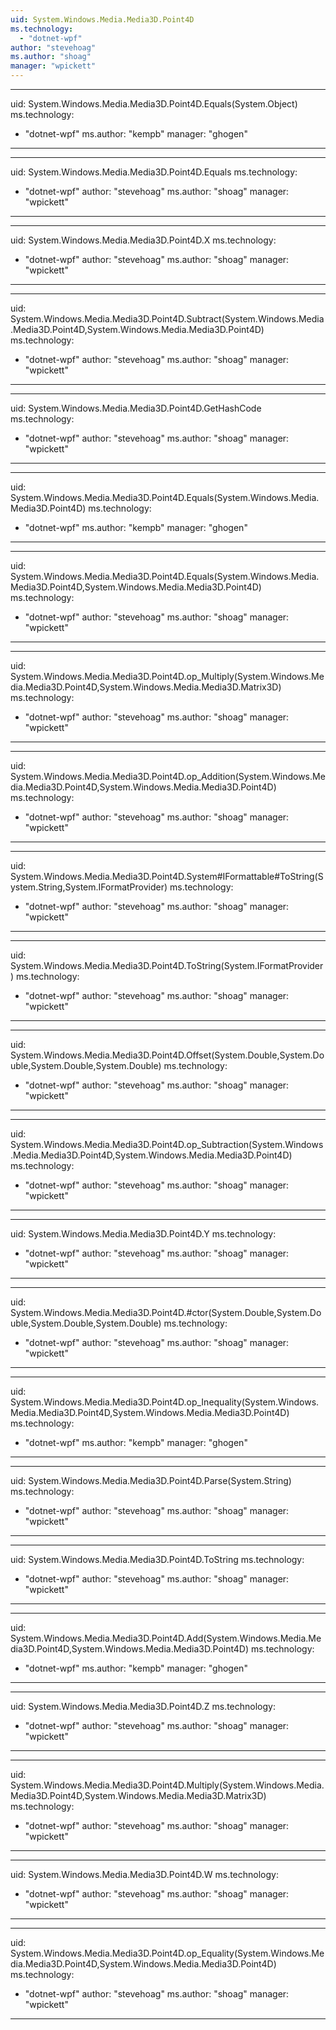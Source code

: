 ```yaml
---
uid: System.Windows.Media.Media3D.Point4D
ms.technology: 
  - "dotnet-wpf"
author: "stevehoag"
ms.author: "shoag"
manager: "wpickett"
---
```


---
uid: System.Windows.Media.Media3D.Point4D.Equals(System.Object)
ms.technology: 
  - "dotnet-wpf"
ms.author: "kempb"
manager: "ghogen"
---

---
uid: System.Windows.Media.Media3D.Point4D.Equals
ms.technology: 
  - "dotnet-wpf"
author: "stevehoag"
ms.author: "shoag"
manager: "wpickett"
---

---
uid: System.Windows.Media.Media3D.Point4D.X
ms.technology: 
  - "dotnet-wpf"
author: "stevehoag"
ms.author: "shoag"
manager: "wpickett"
---

---
uid: System.Windows.Media.Media3D.Point4D.Subtract(System.Windows.Media.Media3D.Point4D,System.Windows.Media.Media3D.Point4D)
ms.technology: 
  - "dotnet-wpf"
author: "stevehoag"
ms.author: "shoag"
manager: "wpickett"
---

---
uid: System.Windows.Media.Media3D.Point4D.GetHashCode
ms.technology: 
  - "dotnet-wpf"
author: "stevehoag"
ms.author: "shoag"
manager: "wpickett"
---

---
uid: System.Windows.Media.Media3D.Point4D.Equals(System.Windows.Media.Media3D.Point4D)
ms.technology: 
  - "dotnet-wpf"
ms.author: "kempb"
manager: "ghogen"
---

---
uid: System.Windows.Media.Media3D.Point4D.Equals(System.Windows.Media.Media3D.Point4D,System.Windows.Media.Media3D.Point4D)
ms.technology: 
  - "dotnet-wpf"
author: "stevehoag"
ms.author: "shoag"
manager: "wpickett"
---

---
uid: System.Windows.Media.Media3D.Point4D.op_Multiply(System.Windows.Media.Media3D.Point4D,System.Windows.Media.Media3D.Matrix3D)
ms.technology: 
  - "dotnet-wpf"
author: "stevehoag"
ms.author: "shoag"
manager: "wpickett"
---

---
uid: System.Windows.Media.Media3D.Point4D.op_Addition(System.Windows.Media.Media3D.Point4D,System.Windows.Media.Media3D.Point4D)
ms.technology: 
  - "dotnet-wpf"
author: "stevehoag"
ms.author: "shoag"
manager: "wpickett"
---

---
uid: System.Windows.Media.Media3D.Point4D.System#IFormattable#ToString(System.String,System.IFormatProvider)
ms.technology: 
  - "dotnet-wpf"
author: "stevehoag"
ms.author: "shoag"
manager: "wpickett"
---

---
uid: System.Windows.Media.Media3D.Point4D.ToString(System.IFormatProvider)
ms.technology: 
  - "dotnet-wpf"
author: "stevehoag"
ms.author: "shoag"
manager: "wpickett"
---

---
uid: System.Windows.Media.Media3D.Point4D.Offset(System.Double,System.Double,System.Double,System.Double)
ms.technology: 
  - "dotnet-wpf"
author: "stevehoag"
ms.author: "shoag"
manager: "wpickett"
---

---
uid: System.Windows.Media.Media3D.Point4D.op_Subtraction(System.Windows.Media.Media3D.Point4D,System.Windows.Media.Media3D.Point4D)
ms.technology: 
  - "dotnet-wpf"
author: "stevehoag"
ms.author: "shoag"
manager: "wpickett"
---

---
uid: System.Windows.Media.Media3D.Point4D.Y
ms.technology: 
  - "dotnet-wpf"
author: "stevehoag"
ms.author: "shoag"
manager: "wpickett"
---

---
uid: System.Windows.Media.Media3D.Point4D.#ctor(System.Double,System.Double,System.Double,System.Double)
ms.technology: 
  - "dotnet-wpf"
author: "stevehoag"
ms.author: "shoag"
manager: "wpickett"
---

---
uid: System.Windows.Media.Media3D.Point4D.op_Inequality(System.Windows.Media.Media3D.Point4D,System.Windows.Media.Media3D.Point4D)
ms.technology: 
  - "dotnet-wpf"
ms.author: "kempb"
manager: "ghogen"
---

---
uid: System.Windows.Media.Media3D.Point4D.Parse(System.String)
ms.technology: 
  - "dotnet-wpf"
author: "stevehoag"
ms.author: "shoag"
manager: "wpickett"
---

---
uid: System.Windows.Media.Media3D.Point4D.ToString
ms.technology: 
  - "dotnet-wpf"
author: "stevehoag"
ms.author: "shoag"
manager: "wpickett"
---

---
uid: System.Windows.Media.Media3D.Point4D.Add(System.Windows.Media.Media3D.Point4D,System.Windows.Media.Media3D.Point4D)
ms.technology: 
  - "dotnet-wpf"
ms.author: "kempb"
manager: "ghogen"
---

---
uid: System.Windows.Media.Media3D.Point4D.Z
ms.technology: 
  - "dotnet-wpf"
author: "stevehoag"
ms.author: "shoag"
manager: "wpickett"
---

---
uid: System.Windows.Media.Media3D.Point4D.Multiply(System.Windows.Media.Media3D.Point4D,System.Windows.Media.Media3D.Matrix3D)
ms.technology: 
  - "dotnet-wpf"
author: "stevehoag"
ms.author: "shoag"
manager: "wpickett"
---

---
uid: System.Windows.Media.Media3D.Point4D.W
ms.technology: 
  - "dotnet-wpf"
author: "stevehoag"
ms.author: "shoag"
manager: "wpickett"
---

---
uid: System.Windows.Media.Media3D.Point4D.op_Equality(System.Windows.Media.Media3D.Point4D,System.Windows.Media.Media3D.Point4D)
ms.technology: 
  - "dotnet-wpf"
author: "stevehoag"
ms.author: "shoag"
manager: "wpickett"
---

